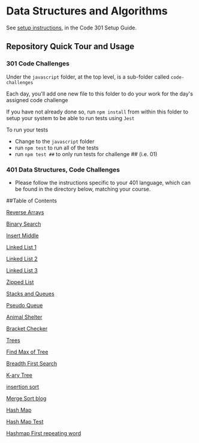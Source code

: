 # Data Structures and Algorithms

See [setup instructions](https://codefellows.github.io/setup-guide/code-301/3-code-challenges), in the Code 301 Setup Guide.

## Repository Quick Tour and Usage

### 301 Code Challenges

Under the `javascript` folder, at the top level, is a sub-folder called `code-challenges`

Each day, you'll add one new file to this folder to do your work for the day's assigned code challenge

If you have not already done so, run `npm install` from within this folder to setup your system to be able to run tests using `Jest`

To run your tests

- Change to the `javascript` folder
- run `npm test` to run all of the tests
- run `npm test ##` to only run tests for challenge ## (i.e. 01)

### 401 Data Structures, Code Challenges

- Please follow the instructions specific to your 401 language, which can be found in the directory below, matching your course.

##Table of Contents

[Reverse Arrays](https://github.com/Mehtab228/data-structures-and-algorithms/tree/main/array-reverse)

[Binary Search](https://github.com/Mehtab228/data-structures-and-algorithms/tree/main/binarySearch)

[Insert Middle](https://github.com/Mehtab228/data-structures-and-algorithms/tree/main/insert-middle)

[Linked List 1](https://github.com/Mehtab228/data-structures-and-algorithms/blob/main/java/datastructures/lib/src/main/java/datastructures/linkedlist/LinkedList.java)

[Linked List 2](https://github.com/Mehtab228/data-structures-and-algorithms/blob/main/java/datastructures/lib/src/main/java/datastructures/linkedlist/LinkedList.java)

[Linked List 3](https://github.com/Mehtab228/data-structures-and-algorithms/blob/main/java/datastructures/README.md)

[Zipped List](https://github.com/Mehtab228/data-structures-and-algorithms/blob/main/java/datastructures/ZippedList.md)

[Stacks and Queues](https://github.com/Mehtab228/data-structures-and-algorithms/tree/main/java/datastructures/lib/src/main/java/datastructures/StackandQueue)

[Pseudo Queue](https://github.com/Mehtab228/data-structures-and-algorithms/blob/main/java/datastructures/PseudoQueue.md)

[Animal Shelter](https://github.com/Mehtab228/data-structures-and-algorithms/blob/main/java/datastructures/AnimalShelter.md)

[Bracket Checker](https://github.com/Mehtab228/data-structures-and-algorithms/blob/main/java/datastructures/Bracket.md)

[Trees](https://github.com/Mehtab228/data-structures-and-algorithms/tree/main/java/datastructures/lib/src/main/java/datastructures/trees)

[Find Max of Tree](https://github.com/Mehtab228/data-structures-and-algorithms/blob/main/java/datastructures/FindMax.md)

[Breadth First Search](https://github.com/Mehtab228/data-structures-and-algorithms/blob/main/java/datastructures/BreadthFirst.md)

[K-ary Tree](https://github.com/Mehtab228/data-structures-and-algorithms/blob/main/java/datastructures/kary.md)

[insertion sort](https://github.com/Mehtab228/data-structures-and-algorithms/tree/main/java/datastructures/lib/src/main/java/datastructures/Sorting)

[Merge Sort blog](https://github.com/Mehtab228/data-structures-and-algorithms/blob/main/java/datastructures/lib/src/main/java/datastructures/Sorting/MergeSortBlog.md)

[Hash Map](https://github.com/Mehtab228/data-structures-and-algorithms/tree/main/java/datastructures/lib/src/main/java/datastructures/hashmap)

[Hash Map Test](https://github.com/Mehtab228/data-structures-and-algorithms/blob/main/java/datastructures/lib/src/test/java/datastructures/linkedlist/HashMapTests.java)

[Hashmap First repeating word](https://github.com/Mehtab228/data-structures-and-algorithms/blob/main/java/datastructures/lib/src/main/java/datastructures/hashmap/HashMapReturnFirstRepeated.java)
